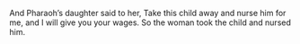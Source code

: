And Pharaoh’s daughter said to her, Take this child away and nurse him for me, and I will give you your wages. So the woman took the child and nursed him.
